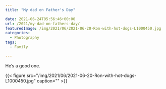 ```yaml
---
title: "My dad on Father's Day"

date: 2021-06-24T05:56:46+00:00
url: /2021/my-dad-on-fathers-day/
featuredImage: /img/2021/06/2021-06-20-Ron-with-hot-dogs-L1000450.jpg
categories:
  - Photography
tags:
  - Family

---
```



He&#8217;s a good one.

{{< figure src="/img/2021/06/2021-06-20-Ron-with-hot-dogs-L1000450.jpg" caption="" >}}